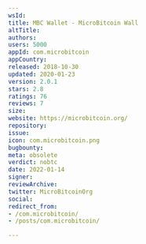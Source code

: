 ```yaml
---
wsId: 
title: MBC Wallet - MicroBitcoin Wall
altTitle: 
authors: 
users: 5000
appId: com.microbitcoin
appCountry: 
released: 2018-10-30
updated: 2020-01-23
version: 2.0.1
stars: 2.8
ratings: 76
reviews: 7
size: 
website: https://microbitcoin.org/
repository: 
issue: 
icon: com.microbitcoin.png
bugbounty: 
meta: obsolete
verdict: nobtc
date: 2022-01-14
signer: 
reviewArchive: 
twitter: MicroBitcoinOrg
social: 
redirect_from:
- /com.microbitcoin/
- /posts/com.microbitcoin/

---
```


